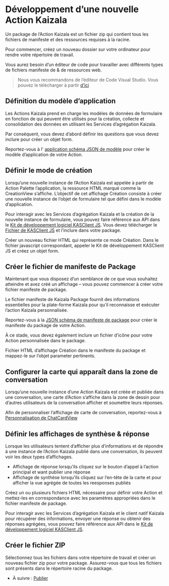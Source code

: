 # <a name="developing-a-new-kaizala-action"></a>Développement d’une nouvelle Action Kaizala

Un package de l’Action Kaizala est un fichier zip qui contient tous les fichiers de manifeste et des ressources requises à la racine.

Pour commencer, créez un nouveau dossier sur votre ordinateur pour rendre votre répertoire de travail.

Vous aurez besoin d’un éditeur de code pour travailler avec différents types de fichiers manifeste de & de ressources web.

>   Nous vous recommandons de l’éditeur de Code Visual Studio. Vous pouvez le télécharger à partir [d’ici](https://code.visualstudio.com/)

## <a name="defining-the-app-model"></a>Définition du modèle d’application

Les Actions Kaizala prend en charge les modèles de données de formulaire en fonction de qui peuvent être utilisés pour la création, collecte et consolidation des données en utilisant les Services d’agrégation Kaizala.

Par conséquent, vous devez d’abord définir les questions que vous devez inclure pour créer un objet form.

Reportez-vous à l' [application schéma JSON de modèle](appModel_schema.md) pour créer le modèle d’application de votre Action.

## <a name="define-the-creation-view"></a>Définir le mode de création

Lorsqu’une nouvelle instance de l’Action Kaizala est appelée à partir de Action Palette l’application, la ressource HTML marqué comme la CreationView s’affiche. L’objectif de cet affichage Création consiste à créer une nouvelle instance de l’objet de formulaire tel que défini dans le modèle d’application. 

Pour interagir avec les Services d’agrégation Kaizala et la création de la nouvelle instance de formulaire, vous pouvez faire référence aux API dans le [Kit de développement logiciel KASClient JS](KASClient/README.md). Vous devez télécharger le [Fichier de KASClient JS](https://manage.kaiza.la/MiniApps/DownloadSDK) et l’inclure dans votre package.

Créer un nouveau fichier HTML qui représente ce mode Création. Dans le fichier javascript correspondant, appeler le Kit de développement KASClient JS et créez un objet form.

## <a name="create-the-package-manifest-file"></a>Créer le fichier de manifeste de Package

Maintenant que vous disposez d’un semblance de ce que vous souhaitez atteindre et avez créé un affichage – vous pouvez commencer à créer votre fichier manifeste de package.

Le fichier manifeste de Kaizala Package fournit des informations essentielles pour la plate-forme Kaizala pour qu’il reconnaisse et exécuter l’action Kaizala personnalisée.

Reportez-vous à la [JSON schéma de manifeste de package](package_manifest_schema.md) pour créer le manifeste du package de votre Action.

À ce stade, vous devez également inclure un fichier d’icône pour votre Action personnalisée dans le package.

Fichier HTML d’affichage Création dans le manifeste du package et mappez-le sur l’objet parameter pertinents.

## <a name="configure-the-card-that-appears-on-the-conversation-canvas"></a>Configurer la carte qui apparaît dans la zone de conversation

Lorsqu’une nouvelle instance d’une Action Kaizala est créée et publiée dans une conversation, une carte d’Action s’affiche dans la zone de dessin pour d’autres utilisateurs de la conversation afficher et soumettre leurs réponses.

Afin de personnaliser l’affichage de carte de conversation, reportez-vous à [Personnalisation de ChatCardView](ChatCanvasCardView.md) 
## <a name="define-the-response--summary-views"></a>Définir les affichages de synthèse & réponse

Lorsque les utilisateurs tentent d’afficher plus d’informations et de répondre à une instance de l’Action Kaizala publié dans une conversation, ils peuvent voir les deux types d’affichages.
*   Affichage de réponse lorsqu’ils cliquez sur le bouton d’appel à l’action principal et want publier une réponse
*   Affichage de synthèse lorsqu’ils cliquez sur l’en-tête de la carte et pour afficher la vue agrégée de toutes les reesponses publiés

Créez un ou plusieurs fichiers HTML nécessaire pour définir votre Action et mettez-les en correspondance avec les paramètres appropriées dans le fichier manifeste de package.

Pour interagir avec les Services d’agrégation Kaizala et le client natif Kaizala pour récupérer des informations, envoyer une réponse ou obtenir des réponses agrégées, vous pouvez faire référence aux API dans le [Kit de développement logiciel KASClient JS](KASClient/README.md).


## <a name="create-the-zip-file"></a>Créer le fichier ZIP

Sélectionnez tous les fichiers dans votre répertoire de travail et créer un nouveau fichier zip pour votre package. Assurez-vous que tous les fichiers sont présents dans le répertoire racine du package.

*   À suivre : [Publier](publish.md)

